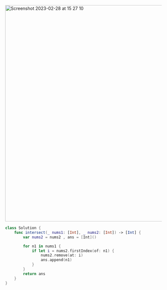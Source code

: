 <img width="697" alt="Screenshot 2023-02-28 at 15 27 10" src="https://user-images.githubusercontent.com/73763976/221899405-1cfac931-c2c5-4eba-9e59-a2770acd73ea.png">

```swift
class Solution {
    func intersect(_ nums1: [Int], _ nums2: [Int]) -> [Int] {
        var nums2 = nums2 , ans = [Int]()

        for n1 in nums1 { 
            if let i = nums2.firstIndex(of: n1) {
                nums2.remove(at: i)
                ans.append(n1)
            }
        }
        return ans
    }
}
```
